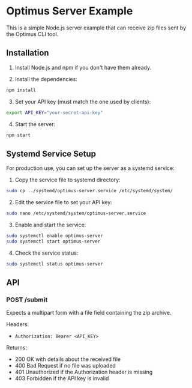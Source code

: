 # Optimus Server Example

This is a simple Node.js server example that can receive zip files sent by the Optimus CLI tool.

## Installation

1. Install Node.js and npm if you don't have them already.

2. Install the dependencies:
```bash
npm install
```

3. Set your API key (must match the one used by clients):
```bash
export API_KEY="your-secret-api-key"
```

4. Start the server:
```bash
npm start
```

## Systemd Service Setup

For production use, you can set up the server as a systemd service:

1. Copy the service file to systemd directory:
```bash
sudo cp ../systemd/optimus-server.service /etc/systemd/system/
```

2. Edit the service file to set your API key:
```bash
sudo nano /etc/systemd/system/optimus-server.service
```

3. Enable and start the service:
```bash
sudo systemctl enable optimus-server
sudo systemctl start optimus-server
```

4. Check the service status:
```bash
sudo systemctl status optimus-server
```

## API

### POST /submit

Expects a multipart form with a file field containing the zip archive.

Headers:
- `Authorization: Bearer <API_KEY>`

Returns:
- 200 OK with details about the received file
- 400 Bad Request if no file was uploaded
- 401 Unauthorized if the Authorization header is missing
- 403 Forbidden if the API key is invalid